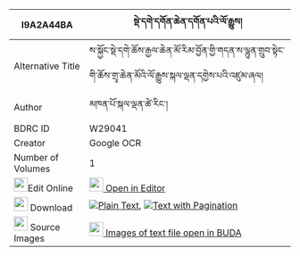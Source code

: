 |I9A2A44BA|སྡེ་དགེ་དགོན་ཆེན་དགོན་པའི་ལོ་རྒྱུས། 
| --- | --- 
|Alternative Title |ས་སྐྱོང་སྡེ་དགེ་ཆོས་རྒྱལ་ཆེན་མོ་རིམ་བྱོན་གྱི་གདན་ས་ལྷུན་གྲུབ་སྟེང་གི་ཆོས་གྲྭ་ཆེན་མོའི་ལོ་རྒྱུས་སྐལ་ལྡན་དགྱེས་པའི་འཛུམ་ཞལ།
|Author| མཁན་པོ་སྐལ་ལྡན་ཚེ་རིང་།
|BDRC ID | W29041
|Creator | Google OCR
|Number of Volumes| 1
|<img width="25" src="https://img.icons8.com/color/25/000000/edit-property.png">Edit Online| [<img width="25" src="https://avatars.githubusercontent.com/u/45091458?s=200&v=4"> Open in Editor](http://editor.openpecha.org/I9A2A44BA)
|<img width="25" src="https://img.icons8.com/fluent/48/000000/download-2.png"/>  Download | [![](https://img.icons8.com/color/20/000000/txt.png)Plain Text](https://github.com/Openpecha/I9A2A44BA/releases/download/v1/derge_gon_chen_gonpa_i_logyu_plain_I9A2A44BA.zip), [![](https://img.icons8.com/color/20/000000/txt.png)Text with Pagination](https://github.com/Openpecha/I9A2A44BA/releases/download/v1/derge_gon_chen_gonpa_i_logyu_pages_I9A2A44BA.zip)
|<img width="25" src="https://img.icons8.com/plasticine/100/000000/pictures-folder.png"/>  Source Images | [<img width="25" src="https://library.bdrc.io/icons/BUDA-small.svg"> Images of text file open in BUDA](https://library.bdrc.io/show/bdr:W29041)